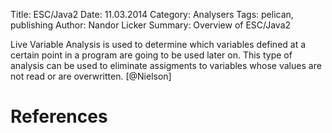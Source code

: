Title: ESC/Java2
Date: 11.03.2014
Category: Analysers
Tags: pelican, publishing
Author: Nandor Licker
Summary: Overview of ESC/Java2

Live Variable Analysis is used to determine which variables defined at a certain
point in a program are going to be used later on. This type of analysis can be
used to eliminate assigments to variables whose values are not read or are
overwritten. [@Nielson]

References
==========

[@Nielson "Nielson, Flemming, Hanne R. Nielson, and Chris Hankin. Principles of program analysis. Springer, 1999."]: http://www2.imm.dtu.dk/~hrni/PPA/ppa.html
